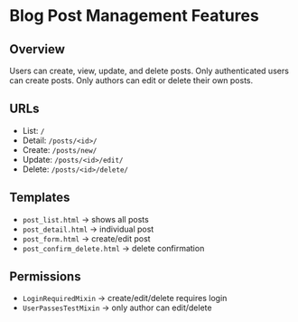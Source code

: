 # Blog Post Management Features

## Overview
Users can create, view, update, and delete posts. Only authenticated users can create posts. Only authors can edit or delete their own posts.

## URLs
- List: `/` 
- Detail: `/posts/<id>/`
- Create: `/posts/new/`
- Update: `/posts/<id>/edit/`
- Delete: `/posts/<id>/delete/`

## Templates
- `post_list.html` → shows all posts
- `post_detail.html` → individual post
- `post_form.html` → create/edit post
- `post_confirm_delete.html` → delete confirmation

## Permissions
- `LoginRequiredMixin` → create/edit/delete requires login
- `UserPassesTestMixin` → only author can edit/delete
